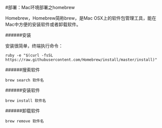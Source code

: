 #部署：Mac环境部署之homebrew


Homebrew，Homebrew简称brew，是Mac OSX上的软件包管理工具，能在Mac中方便的安装软件或者卸载软件。

######安装

安装很简单，终端执行命令：

	ruby -e "$(curl -fsSL https://raw.githubusercontent.com/Homebrew/install/master/install)"
	
######搜索软件

	brew search 软件名
	
######安装软件

	brew install 软件名
	
######卸载软件

	brew remove 软件名